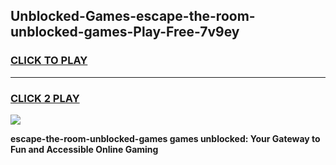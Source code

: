 
## Unblocked-Games-escape-the-room-unblocked-games-Play-Free-7v9ey
<h3>
<a href="https://premium76.site?title=escape-the-room-unblocked-games&ref=23A">CLICK TO PLAY</a></h3>
<hr>

<h3>
<a href="https://premium76.site?title=escape-the-room-unblocked-games&ref=23A">CLICK 2 PLAY</a>
  
</h3>

<a href="https://premium76.site?title=escape-the-room-unblocked-games&ref=23A"><img src="https://clearcache.store/games.png"></a>


**escape-the-room-unblocked-games games unblocked: Your Gateway to Fun and Accessible Online Gaming**
